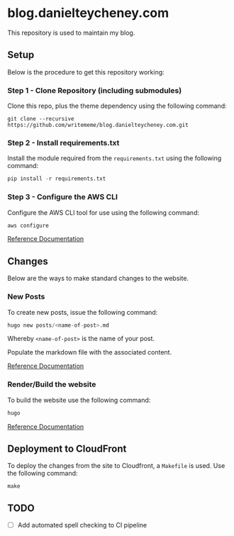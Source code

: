 # blog.danielteycheney.com

This repository is used to maintain my blog.

## Setup

Below is the procedure to get this repository working:

### Step 1 - Clone Repository (including submodules)

Clone this repo, plus the theme dependency using the following command:  

```commandline
git clone --recursive https://github.com/writememe/blog.danielteycheney.com.git
```

### Step 2 - Install requirements.txt

Install the module required from the `requirements.txt` using the following command:

```python
pip install -r requirements.txt
```

### Step 3 - Configure the AWS CLI

Configure the AWS CLI tool for use using the following command:

```python
aws configure
```

[Reference Documentation](https://docs.aws.amazon.com/cli/latest/userguide/cli-chap-configure.html)

## Changes

Below are the ways to make standard changes to the website.

### New Posts

To create new posts, issue the following command:

```python
hugo new posts/<name-of-post>.md
```
Whereby `<name-of-post>` is the name of your post.

Populate the markdown file with the associated content.

[Reference Documentation](https://gohugo.io/getting-started/quick-start/#step-4-add-some-content)

### Render/Build the website

To build the website use the following command:

```python
hugo
```

[Reference Documentation](https://gohugo.io/getting-started/usage/#the-hugo-command)

## Deployment to CloudFront

To deploy the changes from the site to Cloudfront, a `Makefile` is used. Use the following command:

```console
make
```

## TODO

- [ ] Add automated spell checking to CI pipeline